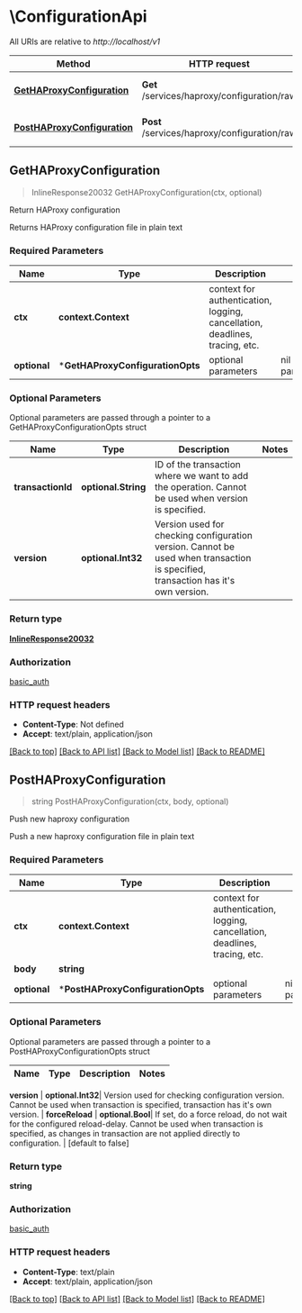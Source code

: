 # \ConfigurationApi

All URIs are relative to *http://localhost/v1*

Method | HTTP request | Description
------------- | ------------- | -------------
[**GetHAProxyConfiguration**](ConfigurationApi.md#GetHAProxyConfiguration) | **Get** /services/haproxy/configuration/raw | Return HAProxy configuration
[**PostHAProxyConfiguration**](ConfigurationApi.md#PostHAProxyConfiguration) | **Post** /services/haproxy/configuration/raw | Push new haproxy configuration



## GetHAProxyConfiguration

> InlineResponse20032 GetHAProxyConfiguration(ctx, optional)

Return HAProxy configuration

Returns HAProxy configuration file in plain text

### Required Parameters


Name | Type | Description  | Notes
------------- | ------------- | ------------- | -------------
**ctx** | **context.Context** | context for authentication, logging, cancellation, deadlines, tracing, etc.
 **optional** | ***GetHAProxyConfigurationOpts** | optional parameters | nil if no parameters

### Optional Parameters

Optional parameters are passed through a pointer to a GetHAProxyConfigurationOpts struct


Name | Type | Description  | Notes
------------- | ------------- | ------------- | -------------
 **transactionId** | **optional.String**| ID of the transaction where we want to add the operation. Cannot be used when version is specified. | 
 **version** | **optional.Int32**| Version used for checking configuration version. Cannot be used when transaction is specified, transaction has it&#39;s own version. | 

### Return type

[**InlineResponse20032**](inline_response_200_32.md)

### Authorization

[basic_auth](../README.md#basic_auth)

### HTTP request headers

- **Content-Type**: Not defined
- **Accept**: text/plain, application/json

[[Back to top]](#) [[Back to API list]](../README.md#documentation-for-api-endpoints)
[[Back to Model list]](../README.md#documentation-for-models)
[[Back to README]](../README.md)


## PostHAProxyConfiguration

> string PostHAProxyConfiguration(ctx, body, optional)

Push new haproxy configuration

Push a new haproxy configuration file in plain text

### Required Parameters


Name | Type | Description  | Notes
------------- | ------------- | ------------- | -------------
**ctx** | **context.Context** | context for authentication, logging, cancellation, deadlines, tracing, etc.
**body** | **string**|  | 
 **optional** | ***PostHAProxyConfigurationOpts** | optional parameters | nil if no parameters

### Optional Parameters

Optional parameters are passed through a pointer to a PostHAProxyConfigurationOpts struct


Name | Type | Description  | Notes
------------- | ------------- | ------------- | -------------

 **version** | **optional.Int32**| Version used for checking configuration version. Cannot be used when transaction is specified, transaction has it&#39;s own version. | 
 **forceReload** | **optional.Bool**| If set, do a force reload, do not wait for the configured reload-delay. Cannot be used when transaction is specified, as changes in transaction are not applied directly to configuration. | [default to false]

### Return type

**string**

### Authorization

[basic_auth](../README.md#basic_auth)

### HTTP request headers

- **Content-Type**: text/plain
- **Accept**: text/plain, application/json

[[Back to top]](#) [[Back to API list]](../README.md#documentation-for-api-endpoints)
[[Back to Model list]](../README.md#documentation-for-models)
[[Back to README]](../README.md)

